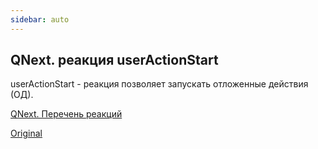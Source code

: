 ```yaml
---
sidebar: auto
---
```


## QNext. реакция userActionStart

userActionStart - реакция позволяет запускать отложенные действия (ОД).



[QNext. Перечень реакций](/docs-test/ph/reactions)

[Original](https://telegra.ph/QNext-admin-reaction-userActionStart-06-24)